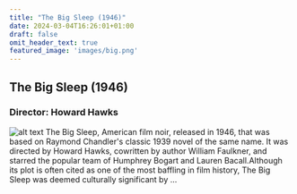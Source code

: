 ```yaml
---
title: "The Big Sleep (1946)"
date: 2024-03-04T16:26:01+01:00
draft: false
omit_header_text: true
featured_image: 'images/big.png'
---
```


## The Big Sleep (1946)
### Director: Howard Hawks
![alt text](https://core-cms.bfi.org.uk/sites/default/files/styles/responsive/public/2022-03/the-big-sleep-1946-lauren-bacall-humphrey-bogart-on-the-phone.jpg/1440x0/the-big-sleep-1946-lauren-bacall-humphrey-bogart-on-the-phone.jpg "The Big Sleep (1946)")
The Big Sleep, American film noir, released in 1946, that was based on Raymond Chandler's classic 1939 novel of the same name. It was directed by Howard Hawks, cowritten by author William Faulkner, and starred the popular team of Humphrey Bogart and Lauren Bacall.Although its plot is often cited as one of the most baffling in film history, The Big Sleep was deemed culturally significant by ...
